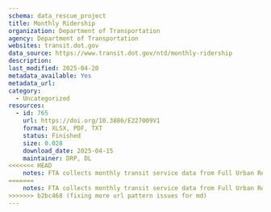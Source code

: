 ```yaml
---
schema: data_rescue_project 
title: Monthly Ridership
organization: Department of Transportation
agency: Department of Transportation
websites: transit.dot.gov
data_source: https://www.transit.dot.gov/ntd/monthly-ridership
description: 
last_modified: 2025-04-20
metadata_available: Yes
metadata_url: 
category:
  - Uncategorized
resources:
  - id: 765
    url: https://doi.org/10.3886/E227009V1
    format: XLSX, PDF, TXT
    status: Finished
    size: 0.028
    download_date: 2025-04-15
    maintainer: DRP, DL
<<<<<<< HEAD
    notes: FTA collects monthly transit service data from Full Urban Reporters (agencies with over 30 Vehicles Operated in Maximum Service (VOMS) or modes operating over Fixed Guideway). These service data include Vehicle Revenue Miles (VRM), Vehicle Revenue Hours (VRH), Unlinked Passenger Trips (UPT), and VOMS. For a description of these data, please review the most recent NTD Policy Manual (https//www.transit.dot.gov/ntd/2024-ntd-monthly-ridership-and-weekly-reference-policy-manual). The most recent NTD Policy Manual for this point in time (2024) has been included with this dataset. The datasets have multiple sheets within the Excel spreadsheet, with the first one being a README.
=======
    notes: FTA collects monthly transit service data from Full Urban Reporters (agencies with over 30 Vehicles Operated in Maximum Service (VOMS) or modes operating over Fixed Guideway). These service data include Vehicle Revenue Miles (VRM), Vehicle Revenue Hours (VRH), Unlinked Passenger Trips (UPT), and VOMS. For a description of these data, please review the most recent NTD Policy Manual (https://www.transit.dot.gov/ntd/2024-ntd-monthly-ridership-and-weekly-reference-policy-manual). The most recent NTD Policy Manual for this point in time (2024) has been included with this dataset. The datasets have multiple sheets within the Excel spreadsheet, with the first one being a README.
>>>>>>> b2bc468 (fixing more url pattern issues for md)
---
```


